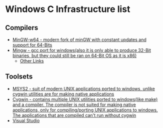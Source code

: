 # Windows C Infrastructure list
## Compilers
* [MinGW-w64 - modern fork of minGW with constant updates and support for 64-Bits](http://mingw-w64.org/)
* [Mingw - gcc port for windows(also it is only able to produce 32-Bit binaries, but they could still be ran on 64-Bit OS as it is x86)](https://osdn.net/projects/mingw/)
	* [Other Links](https://sourceforge.net/projects/mingw/)


## Toolsets
* [MSYS2 - suit of modern UNIX applications ported to windows, unlike cygwin utilities are for making native applications](https://www.msys2.org/)
* [Cygwin - contains multiple UNIX utilities ported to windows(like make) and a compiler. The compiler is not suited for making native applications, only for compiling/porting UNIX applications to windows. The applications that are compiled can't run without cygwin](https://cygwin.com/)
* [Visual Studio]()